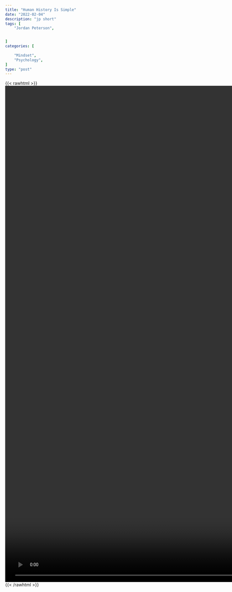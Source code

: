 ```yaml
---
title: "Human History Is Simple"
date: "2022-02-04"
description: "jp short"
tags: [
    "Jordan Peterson",


]
categories: [
    
    "Mindset",
    "Psychology",
]
type: "post"
---
```

{{< rawhtml >}}
    <video style="height:40vh;width:auto" overflow="hidden" controls>
        <source src="https://clips.dev00ps.com/Jordan%20Peterson/Human%20history%20is%20simple%20Jordan%20Peterson.mp4" type="video/mp4"> 
    </video>
{{< /rawhtml >}}